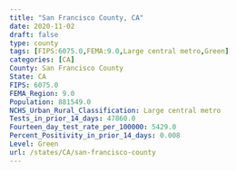 ```yaml
---
title: "San Francisco County, CA"
date: 2020-11-02
draft: false
type: county
tags: [FIPS:6075.0,FEMA:9.0,Large central metro,Green]
categories: [CA]
County: San Francisco County
State: CA
FIPS: 6075.0
FEMA_Region: 9.0
Population: 881549.0
NCHS_Urban_Rural_Classification: Large central metro
Tests_in_prior_14_days: 47860.0
Fourteen_day_test_rate_per_100000: 5429.0
Percent_Positivity_in_prior_14_days: 0.008
Level: Green
url: /states/CA/san-francisco-county
---
```



